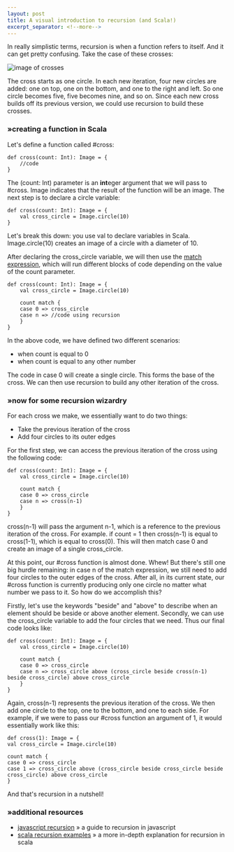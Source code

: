 ```yaml
---
layout: post
title: A visual introduction to recursion (and Scala!)
excerpt_separator: <!--more-->
---
```


In really simplistic terms, recursion is when a function refers to itself. And it can get pretty confusing. Take the case of these crosses:

![image of crosses](https://hliutongco.github.io/images/crosses-recursion.png "crosses made with recursion")

The cross starts as one circle. In each new iteration, four new circles are added: one on top, one on the bottom, and one to the right and left. So one circle becomes five, five becomes nine, and so on. Since each new cross builds off its previous version, we could use recursion to build these crosses.

### »creating a function in Scala

Let's define a function called #cross:

```
def cross(count: Int): Image = {
    //code
}
```

<!--more-->

The (count: Int) parameter is an **int**eger argument that we will pass to #cross.  Image indicates that the result of the function will be an image. The next step is to declare a circle variable:

```
def cross(count: Int): Image = {
    val cross_circle = Image.circle(10)
}
```

Let's break this down: you use val to declare variables in Scala. Image.circle(10) creates an image of a circle with a diameter of 10.

After declaring the cross_circle variable, we will then use the [match expression](https://docs.scala-lang.org/tour/pattern-matching.html), which will run different blocks of code depending on the value of the count parameter.

```
def cross(count: Int): Image = {
    val cross_circle = Image.circle(10)
    
    count match {
    case 0 => cross_circle
    case n => //code using recursion
    }
}
```

In the above code, we have defined two different scenarios:
* when count is equal to 0
* when count is equal to any other number

The code in case 0 will create a single circle. This forms the base of the cross. We can then use recursion to build any other iteration of the cross.

### »now for some recursion wizardry

For each cross we make, we essentially want to do two things:

* Take the previous iteration of the cross
* Add four circles to its outer edges

For the first step, we can access the previous iteration of the cross using the following code:

```
def cross(count: Int): Image = {
    val cross_circle = Image.circle(10)

    count match {
    case 0 => cross_circle
    case n => cross(n-1)
    }
}
```
cross(n-1) will pass the argument n-1, which is a reference to the previous iteration of the cross. For example. if count = 1 then cross(n-1) is equal to cross(1-1), which is equal to cross(0). This will then match case 0 and create an image of a single cross_circle.

At this point, our #cross function is almost done. Whew! But there's still one big hurdle remaining: in case n of the match expression, we still need to add four circles to the outer edges of the cross. After all, in its current state, our #cross function is currently producing only one circle no matter what number we pass to it. So how do we accomplish this?

Firstly, let's use the keywords "beside" and "above" to describe when an element should be beside or above another element. Secondly, we can use the cross_circle variable to add the four circles that we need. Thus our final code looks like:


```
def cross(count: Int): Image = {
    val cross_circle = Image.circle(10)

    count match {
    case 0 => cross_circle
    case n => cross_circle above (cross_circle beside cross(n-1) beside cross_circle) above cross_circle
    }
}
```

Again, cross(n-1) represents the previous iteration of the cross. We then add one circle to the top, one to the bottom, and one to each side. For example, if we were to pass our #cross function an argument of 1, it would essentially work like this:

```
def cross(1): Image = {
val cross_circle = Image.circle(10)

count match {
case 0 => cross_circle
case 1 => cross_circle above (cross_circle beside cross_circle beside cross_circle) above cross_circle
}
```

And that's recursion in a nutshell!

### »additional resources

* [javascript recursion](https://www.thecodingdelight.com/understanding-recursion-javascript/) » a guide to recursion in javascript
* [scala recursion examples](https://alvinalexander.com/scala/scala-recursion-examples-recursive-programming) » a more in-depth explanation for recursion in scala
